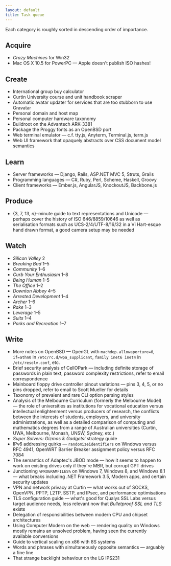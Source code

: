 ```yaml
---
layout: default
title: Task queue
---
```


Each category is roughly sorted in descending order of importance.

## Acquire

  * *Crazy Machines* for Win32
  * Mac OS X 10.5 for PowerPC — Apple doesn't publish ISO hashes!

## Create

  * International group buy calculator
  * Curtin University course and unit handbook scraper
  * Automatic avatar updater for services that are too stubborn to use
    Gravatar
  * Personal domain and host map
  * Personal computer hardware taxonomy
  * Buildroot on the Advantech ARK-3381
  * Package the Proggy fonts as an OpenBSD port
  * Web terminal emulator — c.f. tty.js, Anyterm, Terminal.js, term.js
  * Web UI framework that opaquely abstracts over CSS document model
    semantics

## Learn

  * Server frameworks — D<span style="color:#808080;">j</span>ango,
    Rails, ASP.NET MVC 5, Struts, Grails
  * Programming languages — C#, Ruby, Perl, Scheme, Haskell, Groovy
  * Client frameworks — Ember.js, AngularJS, KnockoutJS, Backbone.js

## Produce

  * {3, 7, 13, *n*}–minute guide to text representations and Unicode —
    perhaps cover the history of ISO 646/8859/10646 as well as
    serialisation formats such as UCS-2/4/UTF-8/16/32 in a Vi
    Hart-esque hand drawn format, a good camera setup may be needed

## Watch

  * *Silicon Valley* 2
  * *Breaking Bad* 1–5
  * *Community* 1–6
  * *Curb Your Enthusiasm* 1–8
  * *Being Human* 1–5
  * *The Office* 1–2
  * *Downton Abbey* 4–5
  * *Arrested Development* 1–4
  * *Archer* 1–6
  * *Rake* 1–3
  * *Leverage* 1–5
  * *Suits* 1–4
  * *Parks and Recreation* 1–7

## Write

  * More notes on OpenBSD — OpenGL with `machdep.allowaperture=0`,
    `if=athn0` in `/etc/rc.d/wpa_supplicant`, `family inet6 inet4` in
    `/etc/resolv.conf`, etc.
  * Brief security analysis of CellOPark — including definite storage of
    passwords in plain text, password complexity restrictions, refer to
    email correspondence
  * Mainboard floppy drive controller pinout variations — pins 3, 4, 5,
    or no pins dropped, refer to email to Scott Mueller for details
  * Taxonomy of prevalent and rare CLI option parsing styles
  * Analysis of the Melbourne Curriculum (formerly the Melbourne Model)
    — the role of universities as institutions for vocational education
    versus intellectual enlightenment versus producers of research,
    the conflicts between the interests of students, employers, and
    university administrations, as well as a detailed comparison of
    computing and mathematics degrees from a range of Australian
    universities (Curtin, UWA, Melbourne, Monash, UNSW, Sydney, etc.)
  * *Super Solvers: Gizmos & Gadgets!* strategy guide
  * IPv6 addressing quirks — `randomizeidentifiers` on Windows versus
    RFC 4941, OpenWRT Barrier Breaker assignment policy versus RFC 7084
  * The semantics of Adaptec's JBOD mode — how it seems to happen to
    work on existing drives only if they're MBR, but corrupt GPT drives
  * Junctioning `%PROGRAMFILES%` on Windows 7, Windows 8,
    and Windows 8.1 — what breaks including .NET Framework 3.5, Modern
    apps, and certain security updates
  * VPN and network privacy at Curtin — what works out of SOCKS,
    OpenVPN, PPTP, L2TP, SSTP, and IPsec, and performance optimisations
  * TLS configuration guide — what's good for Qualys SSL Labs versus
    target audience needs, less relevant now that *Bulletproof SSL and
    TLS* exists
  * Delegation of responsibilities between modern CPU and chipset
    architectures
  * Using Computer Modern on the web — rendering quality on Windows
    mostly remains an unsolved problem, having seen the currently
    available conversions
  * Guide to vertical scaling on x86 with 8S systems
  * Words and phrases with simultaneously opposite semantics — arguably
    a fine line
  * That strange backlight behaviour on the LG IPS231

